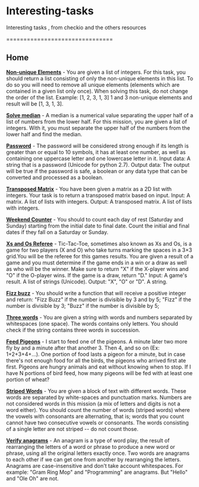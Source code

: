 Interesting-tasks
=================

Interesting tasks , from checkio and the others resources

===============================

Home
---------

[**Non-unique Elements**](https://github.com/makx21/interesting-tasks/blob/master/home/nonUnique.py) - You are given a list of integers. For this task, you should return a list consisting of only the non-unique elements in this list. To do so you will need to remove all unique elements (elements which are contained in a given list only once). When solving this task, do not change the order of the list. Example: [1, 2, 3, 1, 3] 1 and 3 non-unique elements and result will be [1, 3, 1, 3].

[**Solve median**](https://github.com/makx21/interesting-tasks/blob/master/home/median.py) - A median is a numerical value separating the upper half of a list of numbers from the lower half. For this mission, you are given a list of integers. With it, you must separate the upper half of the numbers from the lower half and find the median.

[**Password**](https://github.com/makx21/interesting-tasks/blob/master/home/password.py) - The password will be considered strong enough if its length is greater than or equal to 10 symbols, it has at least one number, as well as containing one uppercase letter and one lowercase letter in it. Input data: A string that is a password (Unicode for python 2.7). Output data: The output will be true if the password is safe, a boolean or any data type that can be converted and processed as a boolean.

[**Transposed Matrix**](https://github.com/makx21/interesting-tasks/blob/master/home/transMatrix.py) - You have been given a matrix as a 2D list with integers. Your task is to return a transposed matrix based on input. Input: A matrix. A list of lists with integers. Output: A transposed matrix. A list of lists with integers. 

[**Weekend Counter**](https://github.com/makx21/interesting-tasks/blob/master/home/weekCount.py) - You should to count each day of rest (Saturday and Sunday) starting from the initial date to final date. Count the initial and final dates if they fall on a Saturday or Sunday.

[**Xs and Os Referee**](https://github.com/makx21/interesting-tasks/blob/master/home/xo.py) - Tic-Tac-Toe, sometimes also known as Xs and Os, is a game for two players (X and O) who take turns marking the spaces in a 3×3 grid.You will be the referee for this games results. You are given a result of a game and you must determine if the game ends in a win or a draw as well as who will be the winner. Make sure to return "X" if the X-player wins and "O" if the O-player wins. If the game is a draw, return "D." Input: A game's result. A list of strings (Unicode). Output: "X", "O" or "D". A string. 

[**Fizz buzz**](https://github.com/makx21/interesting-tasks/blob/master/home/fizzBuzz.py) - You should write a function that will receive a positive integer and return: "Fizz Buzz" if the number is divisible by 3 and by 5; "Fizz" if the number is divisible by 3; "Buzz" if the number is divisible by 5;

[**Three words**](https://github.com/makx21/interesting-tasks/blob/master/home/threeWords.py) - You are given a string with words and numbers separated by whitespaces (one space). The words contains only letters. You should check if the string contains three words in succession.

[**Feed Pigeons**](https://github.com/makx21/interesting-tasks/blob/master/home/feedPig.py) - I start to feed one of the pigeons. A minute later two more fly by and a minute after that another 3. Then 4, and so on (Ex: 1+2+3+4+...). One portion of food lasts a pigeon for a minute, but in case there's not enough food for all the birds, the pigeons who arrived first ate first. Pigeons are hungry animals and eat without knowing when to stop. If I have N portions of bird feed, how many pigeons will be fed with at least one portion of wheat?

[**Striped Words**](https://github.com/makx21/interesting-tasks/blob/master/home/stripedWords.py) - You are given a block of text with different words. These words are separated by white-spaces and punctuation marks. Numbers are not considered words in this mission (a mix of letters and digits is not a word either). You should count the number of words (striped words) where the vowels with consonants are alternating, that is; words that you count cannot have two consecutive vowels or consonants. The words consisting of a single letter are not striped -- do not count those.

[**Verify anagrams**](https://github.com/makx21/interesting-tasks/blob/master/home/anagrams.py) - An anagram is a type of word play, the result of rearranging the letters of a word or phrase to produce a new word or phrase, using all the original letters exactly once. Two words are anagrams to each other if we can get one from another by rearranging the letters. Anagrams are case-insensitive and don't take account whitespaces. For example: "Gram Ring Mop" and "Programming" are anagrams. But "Hello" and "Ole Oh" are not.




